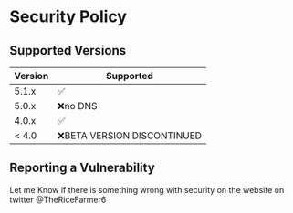 # Security Policy

## Supported Versions



| Version | Supported          |
| ------- | ------------------ |
| 5.1.x   | :white_check_mark: |
| 5.0.x   | :x:no DNS          |
| 4.0.x   | :white_check_mark: |
| < 4.0   | :x:BETA VERSION DISCONTINUED|

## Reporting a Vulnerability

Let me Know if there is something wrong with security on the website on twitter
@TheRiceFarmer6
